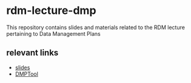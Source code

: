 # rdm-lecture-dmp

This repository contains slides and materials related to the RDM lecture pertaining to Data Management Plans

## relevant links

- [slides]()
- [DMPTool](https://libguides.asu.edu/data/start/dmptool)
